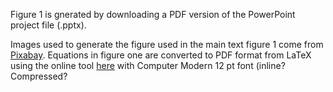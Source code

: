Figure 1 is gnerated by downloading a PDF version of the PowerPoint project file (.pptx). 

Images used to generate the figure used in the main text figure 1 come from [Pixabay](https://pixabay.com/). 
Equations in figure one are converted to PDF format from LaTeX using the online tool [here](https://latex.codecogs.com/eqneditor/editor.php) with Computer Modern 12 pt font (inline? Compressed?

